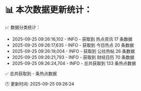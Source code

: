 📊 本次数据更新统计：
==========================

📈 数据分类统计：
- 2025-09-25 09:26:16,102 - INFO - 获取到 热点资讯 17 条数据
- 2025-09-25 09:26:17,635 - INFO - 获取到 今日热点 20 条数据
- 2025-09-25 09:26:19,004 - INFO - 获取到 公社热帖 26 条数据
- 2025-09-25 09:26:21,793 - INFO - 获取到 财经日历 70 条数据
- 2025-09-25 09:26:24,704 - INFO - 总共获取到 133 条热点数据

✅ 总共获取到 - 条热点数据

🕐 更新时间: 2025-09-25 09:26:24
